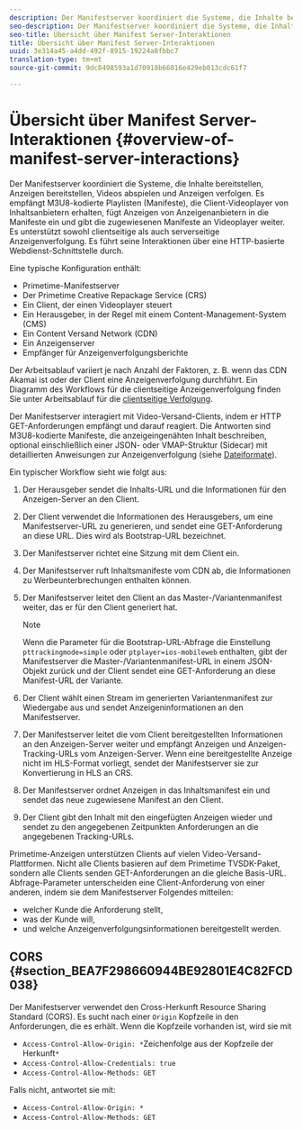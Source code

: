 ```yaml
---
description: Der Manifestserver koordiniert die Systeme, die Inhalte bereitstellen, Anzeigen bereitstellen, Videos abspielen und Anzeigen verfolgen. Es empfängt M3U8-kodierte Playlisten (Manifeste), die Client-Videoplayer von Inhaltsanbietern erhalten, fügt Anzeigen von Anzeigenanbietern in die Manifeste ein und gibt die zugewiesenen Manifeste an Videoplayer weiter. Es unterstützt sowohl clientseitige als auch serverseitige Anzeigenverfolgung. Es führt seine Interaktionen über eine HTTP-basierte Webdienst-Schnittstelle durch.
seo-description: Der Manifestserver koordiniert die Systeme, die Inhalte bereitstellen, Anzeigen bereitstellen, Videos abspielen und Anzeigen verfolgen. Es empfängt M3U8-kodierte Playlisten (Manifeste), die Client-Videoplayer von Inhaltsanbietern erhalten, fügt Anzeigen von Anzeigenanbietern in die Manifeste ein und gibt die zugewiesenen Manifeste an Videoplayer weiter. Es unterstützt sowohl clientseitige als auch serverseitige Anzeigenverfolgung. Es führt seine Interaktionen über eine HTTP-basierte Webdienst-Schnittstelle durch.
seo-title: Übersicht über Manifest Server-Interaktionen
title: Übersicht über Manifest Server-Interaktionen
uuid: 3e314a45-a4dd-492f-8915-19224a8fbbc7
translation-type: tm+mt
source-git-commit: 9dc8498593a1d70918b66016e429eb013cdc61f7

---
```



# Übersicht über Manifest Server-Interaktionen {#overview-of-manifest-server-interactions}

Der Manifestserver koordiniert die Systeme, die Inhalte bereitstellen, Anzeigen bereitstellen, Videos abspielen und Anzeigen verfolgen. Es empfängt M3U8-kodierte Playlisten (Manifeste), die Client-Videoplayer von Inhaltsanbietern erhalten, fügt Anzeigen von Anzeigenanbietern in die Manifeste ein und gibt die zugewiesenen Manifeste an Videoplayer weiter. Es unterstützt sowohl clientseitige als auch serverseitige Anzeigenverfolgung. Es führt seine Interaktionen über eine HTTP-basierte Webdienst-Schnittstelle durch.

Eine typische Konfiguration enthält:

* Primetime-Manifestserver
* Der Primetime Creative Repackage Service (CRS)
* Ein Client, der einen Videoplayer steuert
* Ein Herausgeber, in der Regel mit einem Content-Management-System (CMS)
* Ein Content Versand Network (CDN)
* Ein Anzeigenserver
* Empfänger für Anzeigenverfolgungsberichte

Der Arbeitsablauf variiert je nach Anzahl der Faktoren, z. B. wenn das CDN Akamai ist oder der Client eine Anzeigenverfolgung durchführt. Ein Diagramm des Workflows für die clientseitige Anzeigenverfolgung finden Sie unter Arbeitsablauf für die [clientseitige Verfolgung](../msapi-topics/ms-at-effectiveness/notvsdk-csat-overview.md#section_cst_flow).

Der Manifestserver interagiert mit Video-Versand-Clients, indem er HTTP GET-Anforderungen empfängt und darauf reagiert. Die Antworten sind M3U8-kodierte Manifeste, die anzeigeingenähten Inhalt beschreiben, optional einschließlich einer JSON- oder VMAP-Struktur (Sidecar) mit detaillierten Anweisungen zur Anzeigenverfolgung (siehe [Dateiformate](../msapi-topics/ms-list-file-formats/ms-api-file-formats.md)).

Ein typischer Workflow sieht wie folgt aus:

1. Der Herausgeber sendet die Inhalts-URL und die Informationen für den Anzeigen-Server an den Client.
1. Der Client verwendet die Informationen des Herausgebers, um eine Manifestserver-URL zu generieren, und sendet eine GET-Anforderung an diese URL. Dies wird als Bootstrap-URL bezeichnet.
1. Der Manifestserver richtet eine Sitzung mit dem Client ein.
1. Der Manifestserver ruft Inhaltsmanifeste vom CDN ab, die Informationen zu Werbeunterbrechungen enthalten können.
1. Der Manifestserver leitet den Client an das Master-/Variantenmanifest weiter, das er für den Client generiert hat.

   >[!NOTE]
   >
   >Wenn die Parameter für die Bootstrap-URL-Abfrage die Einstellung `pttrackingmode=simple` oder `ptplayer=ios-mobileweb` enthalten, gibt der Manifestserver die Master-/Variantenmanifest-URL in einem JSON-Objekt zurück und der Client sendet eine GET-Anforderung an diese Manifest-URL der Variante.

1. Der Client wählt einen Stream im generierten Variantenmanifest zur Wiedergabe aus und sendet Anzeigeninformationen an den Manifestserver.
1. Der Manifestserver leitet die vom Client bereitgestellten Informationen an den Anzeigen-Server weiter und empfängt Anzeigen und Anzeigen-Tracking-URLs vom Anzeigen-Server. Wenn eine bereitgestellte Anzeige nicht im HLS-Format vorliegt, sendet der Manifestserver sie zur Konvertierung in HLS an CRS.
1. Der Manifestserver ordnet Anzeigen in das Inhaltsmanifest ein und sendet das neue zugewiesene Manifest an den Client.
1. Der Client gibt den Inhalt mit den eingefügten Anzeigen wieder und sendet zu den angegebenen Zeitpunkten Anforderungen an die angegebenen Tracking-URLs.

Primetime-Anzeigen unterstützen Clients auf vielen Video-Versand-Plattformen. Nicht alle Clients basieren auf dem Primetime TVSDK-Paket, sondern alle Clients senden GET-Anforderungen an die gleiche Basis-URL. Abfrage-Parameter unterscheiden eine Client-Anforderung von einer anderen, indem sie dem Manifestserver Folgendes mitteilen:

* welcher Kunde die Anforderung stellt,
* was der Kunde will,
* und welche Anzeigenverfolgungsinformationen bereitgestellt werden.

## CORS {#section_BEA7F298660944BE92801E4C82FCD038}

Der Manifestserver verwendet den Cross-Herkunft Resource Sharing Standard (CORS). Es sucht nach einer `Origin` Kopfzeile in den Anforderungen, die es erhält. Wenn die Kopfzeile vorhanden ist, wird sie mit

* `Access-Control-Allow-Origin: *`Zeichenfolge aus der Kopfzeile der Herkunft`*`
* `Access-Control-Allow-Credentials: true`
* `Access-Control-Allow-Methods: GET`

Falls nicht, antwortet sie mit:

* `Access-Control-Allow-Origin: *`
* `Access-Control-Allow-Methods: GET`